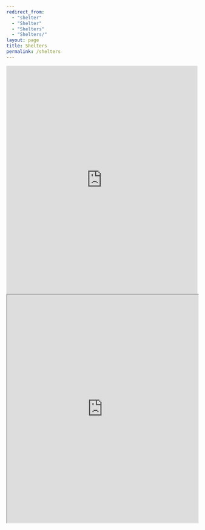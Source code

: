 ```yaml
---
redirect_from:
  - "shelter"
  - "Shelter"
  - "Shelters"
  - "Shelters/"
layout: page
title: Shelters
permalink: /shelters
---
```


<iframe width="100%" height="600" frameborder="0" scrolling="no" allowtransparency="true" src="https://mapalist.com/map/642496" ></iframe>
<iframe
  width="100%"
  height="600"
  src="https://docs.google.com/spreadsheets/d/e/2PACX-1vQIK36eXTlZG6Xjdm6VN9TvCiJ2dHkAST05Wm1iLoVVuTgPRjU2L8mvvW1erND60oNHxIGAj8MbAHLd/pubhtml?gid=138906548&amp;single=true&amp;widget=true&amp;headers=false"></iframe>
